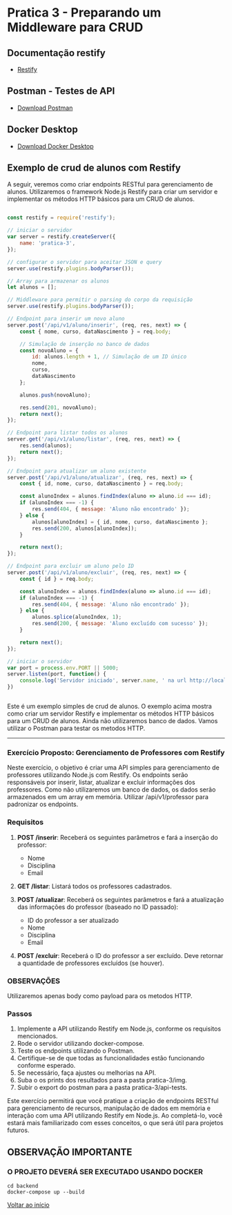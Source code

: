 # Pratica 3 - Preparando um Middleware para CRUD

## Documentação restify

- [Restify](http://restify.com/)

## Postman - Testes de API

- [Download Postman](https://www.postman.com/downloads/)

## Docker Desktop

- [Download Docker Desktop](https://www.docker.com/products/docker-desktop/)

## Exemplo de crud de alunos com Restify

A seguir, veremos como criar endpoints RESTful para gerenciamento de alunos. Utilizaremos o framework Node.js Restify para criar um servidor e implementar os métodos HTTP básicos para um CRUD de alunos.

```javascript

const restify = require('restify');

// iniciar o servidor
var server = restify.createServer({
    name: 'pratica-3',
});

// configurar o servidor para aceitar JSON e query
server.use(restify.plugins.bodyParser());

// Array para armazenar os alunos
let alunos = [];

// Middleware para permitir o parsing do corpo da requisição
server.use(restify.plugins.bodyParser());

// Endpoint para inserir um novo aluno
server.post('/api/v1/aluno/inserir', (req, res, next) => {
    const { nome, curso, dataNascimento } = req.body;

    // Simulação de inserção no banco de dados
    const novoAluno = {
        id: alunos.length + 1, // Simulação de um ID único
        nome,
        curso,
        dataNascimento
    };

    alunos.push(novoAluno);

    res.send(201, novoAluno);
    return next();
});

// Endpoint para listar todos os alunos
server.get('/api/v1/aluno/listar', (req, res, next) => {
    res.send(alunos);
    return next();
});

// Endpoint para atualizar um aluno existente
server.post('/api/v1/aluno/atualizar', (req, res, next) => {
    const { id, nome, curso, dataNascimento } = req.body;

    const alunoIndex = alunos.findIndex(aluno => aluno.id === id);
    if (alunoIndex === -1) {
        res.send(404, { message: 'Aluno não encontrado' });
    } else {
        alunos[alunoIndex] = { id, nome, curso, dataNascimento };
        res.send(200, alunos[alunoIndex]);
    }

    return next();
});

// Endpoint para excluir um aluno pelo ID
server.post('/api/v1/aluno/excluir', (req, res, next) => {
    const { id } = req.body;

    const alunoIndex = alunos.findIndex(aluno => aluno.id === id);
    if (alunoIndex === -1) {
        res.send(404, { message: 'Aluno não encontrado' });
    } else {
        alunos.splice(alunoIndex, 1);
        res.send(200, { message: 'Aluno excluído com sucesso' });
    }

    return next();
});

// iniciar o servidor
var port = process.env.PORT || 5000;
server.listen(port, function() {
    console.log('Servidor iniciado', server.name, ' na url http://localhost:' + port);
})



```

Este é um exemplo simples de crud de alunos. O exemplo acima mostra como criar um servidor Restify e implementar os métodos HTTP básicos para um CRUD de alunos.
Ainda não utilizaremos banco de dados. Vamos utilizar o Postman para testar os metodos HTTP.

---

### Exercício Proposto: Gerenciamento de Professores com Restify

Neste exercício, o objetivo é criar uma API simples para gerenciamento de professores utilizando Node.js com Restify. Os endpoints serão responsáveis por inserir, listar, atualizar e excluir informações dos professores. Como não utilizaremos um banco de dados, os dados serão armazenados em um array em memória. Utilizar /api/v1/professor para padronizar os endpoints.

### Requisitos

1. **POST /inserir**: Receberá os seguintes parâmetros e fará a inserção do professor:
   - Nome
   - Disciplina
   - Email

2. **GET /listar**: Listará todos os professores cadastrados.

3. **POST /atualizar**: Receberá os seguintes parâmetros e fará a atualização das informações do professor (baseado no ID passado):
   - ID do professor a ser atualizado
   - Nome
   - Disciplina
   - Email

4. **POST /excluir**: Receberá o ID do professor a ser excluído. Deve retornar a quantidade de professores excluídos (se houver).

### OBSERVAÇÕES

Utilizaremos apenas body como payload para os metodos HTTP.

### Passos

1. Implemente a API utilizando Restify em Node.js, conforme os requisitos mencionados.
2. Rode o servidor utilizando docker-compose.
3. Teste os endpoints utilizando o Postman.
4. Certifique-se de que todas as funcionalidades estão funcionando conforme esperado.
5. Se necessário, faça ajustes ou melhorias na API.
6. Suba o os prints dos resultados para a pasta pratica-3/img.
7. Subir o export do postman para a pasta pratica-3/api-tests.

Este exercício permitirá que você pratique a criação de endpoints RESTful para gerenciamento de recursos, manipulação de dados em memória e interação com uma API utilizando Restify em Node.js. Ao completá-lo, você estará mais familiarizado com esses conceitos, o que será útil para projetos futuros.

## OBSERVAÇÃO IMPORTANTE

### O PROJETO DEVERÁ SER EXECUTADO USANDO DOCKER

```shell
cd backend
docker-compose up --build
```

[Voltar ao início](../../README.md)
